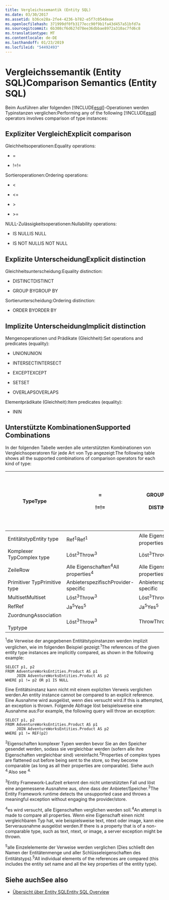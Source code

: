 ```yaml
---
title: Vergleichssemantik (Entity SQL)
ms.date: 03/30/2017
ms.assetid: b36ce28a-2fe4-4236-b782-e5f7c054deae
ms.openlocfilehash: 371999df0fb3177ecc90f9b1fa43d457a51bfd7a
ms.sourcegitcommit: 6b308cf6d627d78ee36dbbae8972a310ac7fd6c8
ms.translationtype: MT
ms.contentlocale: de-DE
ms.lasthandoff: 01/23/2019
ms.locfileid: "54492493"
---
```

# <a name="comparison-semantics-entity-sql"></a><span data-ttu-id="fdf99-102">Vergleichssemantik (Entity SQL)</span><span class="sxs-lookup"><span data-stu-id="fdf99-102">Comparison Semantics (Entity SQL)</span></span>
<span data-ttu-id="fdf99-103">Beim Ausführen aller folgenden [!INCLUDE[esql](../../../../../../includes/esql-md.md)]-Operationen werden Typinstanzen verglichen:</span><span class="sxs-lookup"><span data-stu-id="fdf99-103">Performing any of the following [!INCLUDE[esql](../../../../../../includes/esql-md.md)] operators involves comparison of type instances:</span></span>  
  
## <a name="explicit-comparison"></a><span data-ttu-id="fdf99-104">Expliziter Vergleich</span><span class="sxs-lookup"><span data-stu-id="fdf99-104">Explicit comparison</span></span>  
 <span data-ttu-id="fdf99-105">Gleichheitsoperationen:</span><span class="sxs-lookup"><span data-stu-id="fdf99-105">Equality operations:</span></span>  
  
-   =  
  
-   <span data-ttu-id="fdf99-106">!=</span><span class="sxs-lookup"><span data-stu-id="fdf99-106">!=</span></span>  
  
 <span data-ttu-id="fdf99-107">Sortieroperationen:</span><span class="sxs-lookup"><span data-stu-id="fdf99-107">Ordering operations:</span></span>  
  
-   <  
  
-   \<=  
  
-   \>  
  
-   \>=  
  
 <span data-ttu-id="fdf99-108">NULL-Zulässigkeitsoperationen:</span><span class="sxs-lookup"><span data-stu-id="fdf99-108">Nullability operations:</span></span>  
  
-   <span data-ttu-id="fdf99-109">IS NULL</span><span class="sxs-lookup"><span data-stu-id="fdf99-109">IS NULL</span></span>  
  
-   <span data-ttu-id="fdf99-110">IS NOT NULL</span><span class="sxs-lookup"><span data-stu-id="fdf99-110">IS NOT NULL</span></span>  
  
## <a name="explicit-distinction"></a><span data-ttu-id="fdf99-111">Explizite Unterscheidung</span><span class="sxs-lookup"><span data-stu-id="fdf99-111">Explicit distinction</span></span>  
 <span data-ttu-id="fdf99-112">Gleichheitsunterscheidung:</span><span class="sxs-lookup"><span data-stu-id="fdf99-112">Equality distinction:</span></span>  
  
-   <span data-ttu-id="fdf99-113">DISTINCT</span><span class="sxs-lookup"><span data-stu-id="fdf99-113">DISTINCT</span></span>  
  
-   <span data-ttu-id="fdf99-114">GROUP BY</span><span class="sxs-lookup"><span data-stu-id="fdf99-114">GROUP BY</span></span>  
  
 <span data-ttu-id="fdf99-115">Sortierunterscheidung:</span><span class="sxs-lookup"><span data-stu-id="fdf99-115">Ordering distinction:</span></span>  
  
-   <span data-ttu-id="fdf99-116">ORDER BY</span><span class="sxs-lookup"><span data-stu-id="fdf99-116">ORDER BY</span></span>  
  
## <a name="implicit-distinction"></a><span data-ttu-id="fdf99-117">Implizite Unterscheidung</span><span class="sxs-lookup"><span data-stu-id="fdf99-117">Implicit distinction</span></span>  
 <span data-ttu-id="fdf99-118">Mengenoperationen und Prädikate (Gleichheit):</span><span class="sxs-lookup"><span data-stu-id="fdf99-118">Set operations and predicates (equality):</span></span>  
  
-   <span data-ttu-id="fdf99-119">UNION</span><span class="sxs-lookup"><span data-stu-id="fdf99-119">UNION</span></span>  
  
-   <span data-ttu-id="fdf99-120">INTERSECT</span><span class="sxs-lookup"><span data-stu-id="fdf99-120">INTERSECT</span></span>  
  
-   <span data-ttu-id="fdf99-121">EXCEPT</span><span class="sxs-lookup"><span data-stu-id="fdf99-121">EXCEPT</span></span>  
  
-   <span data-ttu-id="fdf99-122">SET</span><span class="sxs-lookup"><span data-stu-id="fdf99-122">SET</span></span>  
  
-   <span data-ttu-id="fdf99-123">OVERLAPS</span><span class="sxs-lookup"><span data-stu-id="fdf99-123">OVERLAPS</span></span>  
  
 <span data-ttu-id="fdf99-124">Elementprädikate (Gleichheit):</span><span class="sxs-lookup"><span data-stu-id="fdf99-124">Item predicates (equality):</span></span>  
  
-   <span data-ttu-id="fdf99-125">IN</span><span class="sxs-lookup"><span data-stu-id="fdf99-125">IN</span></span>  
  
## <a name="supported-combinations"></a><span data-ttu-id="fdf99-126">Unterstützte Kombinationen</span><span class="sxs-lookup"><span data-stu-id="fdf99-126">Supported Combinations</span></span>  
 <span data-ttu-id="fdf99-127">In der folgenden Tabelle werden alle unterstützten Kombinationen von Vergleichsoperatoren für jede Art von Typ angezeigt:</span><span class="sxs-lookup"><span data-stu-id="fdf99-127">The following table shows all the supported combinations of comparison operators for each kind of type:</span></span>  
  
|<span data-ttu-id="fdf99-128">**Type**</span><span class="sxs-lookup"><span data-stu-id="fdf99-128">**Type**</span></span>|**=**<br /><br /> <span data-ttu-id="fdf99-129">**\!=**</span><span class="sxs-lookup"><span data-stu-id="fdf99-129">**!=**</span></span>|<span data-ttu-id="fdf99-130">**GROUP BY**</span><span class="sxs-lookup"><span data-stu-id="fdf99-130">**GROUP BY**</span></span><br /><br /> <span data-ttu-id="fdf99-131">**DISTINCT**</span><span class="sxs-lookup"><span data-stu-id="fdf99-131">**DISTINCT**</span></span>|<span data-ttu-id="fdf99-132">**UNION**</span><span class="sxs-lookup"><span data-stu-id="fdf99-132">**UNION**</span></span><br /><br /> <span data-ttu-id="fdf99-133">**INTERSECT**</span><span class="sxs-lookup"><span data-stu-id="fdf99-133">**INTERSECT**</span></span><br /><br /> <span data-ttu-id="fdf99-134">**EXCEPT**</span><span class="sxs-lookup"><span data-stu-id="fdf99-134">**EXCEPT**</span></span><br /><br /> <span data-ttu-id="fdf99-135">**SET**</span><span class="sxs-lookup"><span data-stu-id="fdf99-135">**SET**</span></span><br /><br /> <span data-ttu-id="fdf99-136">**OVERLAPS**</span><span class="sxs-lookup"><span data-stu-id="fdf99-136">**OVERLAPS**</span></span>|<span data-ttu-id="fdf99-137">**IN**</span><span class="sxs-lookup"><span data-stu-id="fdf99-137">**IN**</span></span>|<span data-ttu-id="fdf99-138">**<   <=**</span><span class="sxs-lookup"><span data-stu-id="fdf99-138">**<   <=**</span></span><br /><br /> <span data-ttu-id="fdf99-139">**>   >=**</span><span class="sxs-lookup"><span data-stu-id="fdf99-139">**>   >=**</span></span>|<span data-ttu-id="fdf99-140">**ORDER BY**</span><span class="sxs-lookup"><span data-stu-id="fdf99-140">**ORDER BY**</span></span>|<span data-ttu-id="fdf99-141">**IS NULL**</span><span class="sxs-lookup"><span data-stu-id="fdf99-141">**IS NULL**</span></span><br /><br /> <span data-ttu-id="fdf99-142">**IST NICHT NULL**</span><span class="sxs-lookup"><span data-stu-id="fdf99-142">**IS NOT NULL**</span></span>|  
|-|-|-|-|-|-|-|-|  
|<span data-ttu-id="fdf99-143">Entitätstyp</span><span class="sxs-lookup"><span data-stu-id="fdf99-143">Entity type</span></span>|<span data-ttu-id="fdf99-144">Ref<sup>1</sup></span><span class="sxs-lookup"><span data-stu-id="fdf99-144">Ref<sup>1</sup></span></span>|<span data-ttu-id="fdf99-145">Alle Eigenschaften<sup>2</sup></span><span class="sxs-lookup"><span data-stu-id="fdf99-145">All properties<sup>2</sup></span></span>|<span data-ttu-id="fdf99-146">Alle Eigenschaften<sup>2</sup></span><span class="sxs-lookup"><span data-stu-id="fdf99-146">All properties<sup>2</sup></span></span>|<span data-ttu-id="fdf99-147">Alle Eigenschaften<sup>2</sup></span><span class="sxs-lookup"><span data-stu-id="fdf99-147">All properties<sup>2</sup></span></span>|<span data-ttu-id="fdf99-148">Löst<sup>3</sup></span><span class="sxs-lookup"><span data-stu-id="fdf99-148">Throw<sup>3</sup></span></span>|<span data-ttu-id="fdf99-149">Löst<sup>3</sup></span><span class="sxs-lookup"><span data-stu-id="fdf99-149">Throw<sup>3</sup></span></span>|<span data-ttu-id="fdf99-150">Ref<sup>1</sup></span><span class="sxs-lookup"><span data-stu-id="fdf99-150">Ref<sup>1</sup></span></span>|  
|<span data-ttu-id="fdf99-151">Komplexer Typ</span><span class="sxs-lookup"><span data-stu-id="fdf99-151">Complex type</span></span>|<span data-ttu-id="fdf99-152">Löst<sup>3</sup></span><span class="sxs-lookup"><span data-stu-id="fdf99-152">Throw<sup>3</sup></span></span>|<span data-ttu-id="fdf99-153">Löst<sup>3</sup></span><span class="sxs-lookup"><span data-stu-id="fdf99-153">Throw<sup>3</sup></span></span>|<span data-ttu-id="fdf99-154">Löst<sup>3</sup></span><span class="sxs-lookup"><span data-stu-id="fdf99-154">Throw<sup>3</sup></span></span>|<span data-ttu-id="fdf99-155">Löst<sup>3</sup></span><span class="sxs-lookup"><span data-stu-id="fdf99-155">Throw<sup>3</sup></span></span>|<span data-ttu-id="fdf99-156">Löst<sup>3</sup></span><span class="sxs-lookup"><span data-stu-id="fdf99-156">Throw<sup>3</sup></span></span>|<span data-ttu-id="fdf99-157">Löst<sup>3</sup></span><span class="sxs-lookup"><span data-stu-id="fdf99-157">Throw<sup>3</sup></span></span>|<span data-ttu-id="fdf99-158">Löst<sup>3</sup></span><span class="sxs-lookup"><span data-stu-id="fdf99-158">Throw<sup>3</sup></span></span>|  
|<span data-ttu-id="fdf99-159">Zeile</span><span class="sxs-lookup"><span data-stu-id="fdf99-159">Row</span></span>|<span data-ttu-id="fdf99-160">Alle Eigenschaften<sup>4</sup></span><span class="sxs-lookup"><span data-stu-id="fdf99-160">All properties<sup>4</sup></span></span>|<span data-ttu-id="fdf99-161">Alle Eigenschaften<sup>4</sup></span><span class="sxs-lookup"><span data-stu-id="fdf99-161">All properties<sup>4</sup></span></span>|<span data-ttu-id="fdf99-162">Alle Eigenschaften<sup>4</sup></span><span class="sxs-lookup"><span data-stu-id="fdf99-162">All properties<sup>4</sup></span></span>|<span data-ttu-id="fdf99-163">Löst<sup>3</sup></span><span class="sxs-lookup"><span data-stu-id="fdf99-163">Throw<sup>3</sup></span></span>|<span data-ttu-id="fdf99-164">Löst<sup>3</sup></span><span class="sxs-lookup"><span data-stu-id="fdf99-164">Throw<sup>3</sup></span></span>|<span data-ttu-id="fdf99-165">Alle Eigenschaften<sup>4</sup></span><span class="sxs-lookup"><span data-stu-id="fdf99-165">All properties<sup>4</sup></span></span>|<span data-ttu-id="fdf99-166">Löst<sup>3</sup></span><span class="sxs-lookup"><span data-stu-id="fdf99-166">Throw<sup>3</sup></span></span>|  
|<span data-ttu-id="fdf99-167">Primitiver Typ</span><span class="sxs-lookup"><span data-stu-id="fdf99-167">Primitive type</span></span>|<span data-ttu-id="fdf99-168">Anbieterspezifisch</span><span class="sxs-lookup"><span data-stu-id="fdf99-168">Provider-specific</span></span>|<span data-ttu-id="fdf99-169">Anbieterspezifisch</span><span class="sxs-lookup"><span data-stu-id="fdf99-169">Provider-specific</span></span>|<span data-ttu-id="fdf99-170">Anbieterspezifisch</span><span class="sxs-lookup"><span data-stu-id="fdf99-170">Provider-specific</span></span>|<span data-ttu-id="fdf99-171">Anbieterspezifisch</span><span class="sxs-lookup"><span data-stu-id="fdf99-171">Provider-specific</span></span>|<span data-ttu-id="fdf99-172">Anbieterspezifisch</span><span class="sxs-lookup"><span data-stu-id="fdf99-172">Provider-specific</span></span>|<span data-ttu-id="fdf99-173">Anbieterspezifisch</span><span class="sxs-lookup"><span data-stu-id="fdf99-173">Provider-specific</span></span>|<span data-ttu-id="fdf99-174">Anbieterspezifisch</span><span class="sxs-lookup"><span data-stu-id="fdf99-174">Provider-specific</span></span>|  
|<span data-ttu-id="fdf99-175">Multiset</span><span class="sxs-lookup"><span data-stu-id="fdf99-175">Multiset</span></span>|<span data-ttu-id="fdf99-176">Löst<sup>3</sup></span><span class="sxs-lookup"><span data-stu-id="fdf99-176">Throw<sup>3</sup></span></span>|<span data-ttu-id="fdf99-177">Löst<sup>3</sup></span><span class="sxs-lookup"><span data-stu-id="fdf99-177">Throw<sup>3</sup></span></span>|<span data-ttu-id="fdf99-178">Löst<sup>3</sup></span><span class="sxs-lookup"><span data-stu-id="fdf99-178">Throw<sup>3</sup></span></span>|<span data-ttu-id="fdf99-179">Löst<sup>3</sup></span><span class="sxs-lookup"><span data-stu-id="fdf99-179">Throw<sup>3</sup></span></span>|<span data-ttu-id="fdf99-180">Löst<sup>3</sup></span><span class="sxs-lookup"><span data-stu-id="fdf99-180">Throw<sup>3</sup></span></span>|<span data-ttu-id="fdf99-181">Löst<sup>3</sup></span><span class="sxs-lookup"><span data-stu-id="fdf99-181">Throw<sup>3</sup></span></span>|<span data-ttu-id="fdf99-182">Löst<sup>3</sup></span><span class="sxs-lookup"><span data-stu-id="fdf99-182">Throw<sup>3</sup></span></span>|  
|<span data-ttu-id="fdf99-183">Ref</span><span class="sxs-lookup"><span data-stu-id="fdf99-183">Ref</span></span>|<span data-ttu-id="fdf99-184">Ja<sup>5</sup></span><span class="sxs-lookup"><span data-stu-id="fdf99-184">Yes<sup>5</sup></span></span>|<span data-ttu-id="fdf99-185">Ja<sup>5</sup></span><span class="sxs-lookup"><span data-stu-id="fdf99-185">Yes<sup>5</sup></span></span>|<span data-ttu-id="fdf99-186">Ja<sup>5</sup></span><span class="sxs-lookup"><span data-stu-id="fdf99-186">Yes<sup>5</sup></span></span>|<span data-ttu-id="fdf99-187">Ja<sup>5</sup></span><span class="sxs-lookup"><span data-stu-id="fdf99-187">Yes<sup>5</sup></span></span>|<span data-ttu-id="fdf99-188">Throw</span><span class="sxs-lookup"><span data-stu-id="fdf99-188">Throw</span></span>|<span data-ttu-id="fdf99-189">Throw</span><span class="sxs-lookup"><span data-stu-id="fdf99-189">Throw</span></span>|<span data-ttu-id="fdf99-190">Ja<sup>5</sup></span><span class="sxs-lookup"><span data-stu-id="fdf99-190">Yes<sup>5</sup></span></span>|  
|<span data-ttu-id="fdf99-191">Zuordnung</span><span class="sxs-lookup"><span data-stu-id="fdf99-191">Association</span></span><br /><br /> <span data-ttu-id="fdf99-192">Typ</span><span class="sxs-lookup"><span data-stu-id="fdf99-192">type</span></span>|<span data-ttu-id="fdf99-193">Löst<sup>3</sup></span><span class="sxs-lookup"><span data-stu-id="fdf99-193">Throw<sup>3</sup></span></span>|<span data-ttu-id="fdf99-194">Throw</span><span class="sxs-lookup"><span data-stu-id="fdf99-194">Throw</span></span>|<span data-ttu-id="fdf99-195">Throw</span><span class="sxs-lookup"><span data-stu-id="fdf99-195">Throw</span></span>|<span data-ttu-id="fdf99-196">Throw</span><span class="sxs-lookup"><span data-stu-id="fdf99-196">Throw</span></span>|<span data-ttu-id="fdf99-197">Löst<sup>3</sup></span><span class="sxs-lookup"><span data-stu-id="fdf99-197">Throw<sup>3</sup></span></span>|<span data-ttu-id="fdf99-198">Löst<sup>3</sup></span><span class="sxs-lookup"><span data-stu-id="fdf99-198">Throw<sup>3</sup></span></span>|<span data-ttu-id="fdf99-199">Löst<sup>3</sup></span><span class="sxs-lookup"><span data-stu-id="fdf99-199">Throw<sup>3</sup></span></span>|  
  
 <span data-ttu-id="fdf99-200"><sup>1</sup>die Verweise der angegebenen Entitätstypinstanzen werden implizit verglichen, wie im folgenden Beispiel gezeigt:</span><span class="sxs-lookup"><span data-stu-id="fdf99-200"><sup>1</sup>The references of the given entity type instances are implicitly compared, as shown in the following example:</span></span>  
  
```  
SELECT p1, p2   
FROM AdventureWorksEntities.Product AS p1   
     JOIN AdventureWorksEntities.Product AS p2   
WHERE p1 != p2 OR p1 IS NULL  
```  
  
 <span data-ttu-id="fdf99-201">Eine Entitätsinstanz kann nicht mit einem expliziten Verweis verglichen werden.</span><span class="sxs-lookup"><span data-stu-id="fdf99-201">An entity instance cannot be compared to an explicit reference.</span></span> <span data-ttu-id="fdf99-202">Eine Ausnahme wird ausgelöst, wenn dies versucht wird.</span><span class="sxs-lookup"><span data-stu-id="fdf99-202">If this is attempted, an exception is thrown.</span></span> <span data-ttu-id="fdf99-203">Folgende Abfrage löst beispielsweise eine Ausnahme aus:</span><span class="sxs-lookup"><span data-stu-id="fdf99-203">For example, the following query will throw an exception:</span></span>  
  
```  
SELECT p1, p2   
FROM AdventureWorksEntities.Product AS p1   
     JOIN AdventureWorksEntities.Product AS p2   
WHERE p1 != REF(p2)  
```  
  
 <span data-ttu-id="fdf99-204"><sup>2</sup>Eigenschaften komplexer Typen werden bevor Sie an den Speicher gesendet werden, sodass sie vergleichbar werden (sofern alle ihre Eigenschaften vergleichbar sind) vereinfacht.</span><span class="sxs-lookup"><span data-stu-id="fdf99-204"><sup>2</sup>Properties of complex types are flattened out before being sent to the store, so they become comparable (as long as all their properties are comparable).</span></span> <span data-ttu-id="fdf99-205">Siehe auch <sup>4.</sup></span><span class="sxs-lookup"><span data-stu-id="fdf99-205">Also see <sup>4.</sup></span></span>  
  
 <span data-ttu-id="fdf99-206"><sup>3</sup>Entity Framework-Laufzeit erkennt den nicht unterstützten Fall und löst eine angemessene Ausnahme aus, ohne dass der Anbieter/Speicher.</span><span class="sxs-lookup"><span data-stu-id="fdf99-206"><sup>3</sup>The Entity Framework runtime detects the unsupported case and throws a meaningful exception without engaging the provider/store.</span></span>  
  
 <span data-ttu-id="fdf99-207"><sup>4</sup>es wird versucht, alle Eigenschaften verglichen werden soll.</span><span class="sxs-lookup"><span data-stu-id="fdf99-207"><sup>4</sup>An attempt is made to compare all properties.</span></span> <span data-ttu-id="fdf99-208">Wenn eine Eigenschaft einen nicht vergleichbaren Typ hat, wie beispielsweise text, ntext oder image, kann eine Serverausnahme ausgelöst werden.</span><span class="sxs-lookup"><span data-stu-id="fdf99-208">If there is a property that is of a non-comparable type, such as text, ntext, or image, a server exception might be thrown.</span></span>  
  
 <span data-ttu-id="fdf99-209"><sup>5</sup>alle Einzelelemente der Verweise werden verglichen (Dies schließt den Namen der Entitätenmenge und aller Schlüsseleigenschaften des Entitätstyps).</span><span class="sxs-lookup"><span data-stu-id="fdf99-209"><sup>5</sup>All individual elements of the references are compared (this includes the entity set name and all the key properties of the entity type).</span></span>  
  
## <a name="see-also"></a><span data-ttu-id="fdf99-210">Siehe auch</span><span class="sxs-lookup"><span data-stu-id="fdf99-210">See also</span></span>
- [<span data-ttu-id="fdf99-211">Übersicht über Entity SQL</span><span class="sxs-lookup"><span data-stu-id="fdf99-211">Entity SQL Overview</span></span>](../../../../../../docs/framework/data/adonet/ef/language-reference/entity-sql-overview.md)
